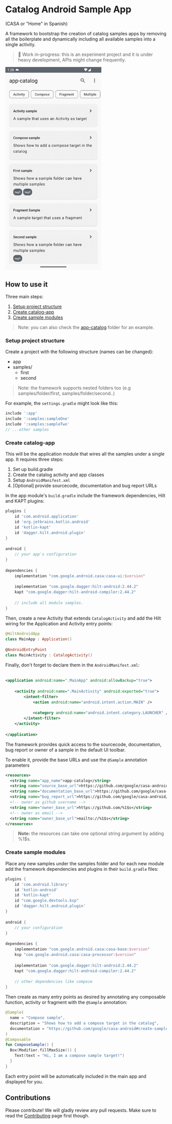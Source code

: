 # Catalog Android Sample App

(CASA or "Home" in Spanish)

A framework to bootstrap the creation of catalog samples apps by removing all the boilerplate and
dynamically including all available samples into a single activity.

> 🚧 Work in-progress: this is an experiment project and it is under heavy development,
> APIs might change frequently.

<img
alt="Shows the sample app of the framework in action"
src="casa-showcase.gif"
title="Framework showcase"
width="300"
/>

## How to use it

Three main steps:

1. [Setup project structure](#setup-project-structure)
2. [Create catalog-app](#create-catalog-app)
3. [Create sample modules](#create-sample-modules)

> Note: you can also check the [app-catalog](app-catalog) folder for an example.

### Setup project structure

Create a project with the following structure (names can be changed):

- app
- samples/
    - first
    - second

> Note: the framework supports nested folders too (e.g samples/folder/first,
> samples/folder/second..)

For example, the `settings.gradle` might look like this:

```groovy
include ':app'
include ':samples:sampleOne'
include ':samples:sampleTwo'
// ...other samples
```

### Create catalog-app

This will be the application module that wires all the samples under a single app. It requires
three steps:

1. Set up build.gradle
2. Create the catalog activity and app classes
3. Setup `AndroidManifest.xml`
4. [Optional] provide sourcecode, documentation and bug report URLs

In the app module's `build.gradle` include the framework dependencies, Hilt and KAPT plugins:

```groovy
plugins {
    id 'com.android.application'
    id 'org.jetbrains.kotlin.android'
    id 'kotlin-kapt'
    id 'dagger.hilt.android.plugin'
}

android {
    // your app's configuration
}

dependencies {
    implementation "com.google.android.casa:casa-ui:$version"

    implementation "com.google.dagger:hilt-android:2.44.2"
    kapt "com.google.dagger:hilt-android-compiler:2.44.2"

    // include all module samples.
}
```

Then, create a new Activity that extends `CatalogActivity` and add the Hilt wiring for the
Application and Activity entry points:

```kotlin
@HiltAndroidApp
class MainApp : Application()

@AndroidEntryPoint
class MainActivity : CatalogActivity()
```

Finally, don't forget to declare them in the `AndroidManifest.xml`:

```xml

<application android:name=".MainApp" android:allowBackup="true">

    <activity android:name=".MainActivity" android:exported="true">
        <intent-filter>
            <action android:name="android.intent.action.MAIN" />

            <category android:name="android.intent.category.LAUNCHER" />
        </intent-filter>
    </activity>

</application>
```

The framework provides quick access to the sourcecode, documentation, bug report or owner of a sample in
the default UI toolbar. 

To enable it, provide the base URLs and use the `@Sample` annotation parameters

```xml
<resources>
  <string name="app_name">app-catalog</string>
  <string name="source_base_url">https://github.com/google/casa-android/tree/main/app-catalog/samples/%1$s</string>
  <string name="documentation_base_url">https://github.com/google/casa-android</string>
  <string name="bug_report_url">https://github.com/google/casa-android/issues/new?assignees=&amp;labels=&amp;template=bug_report.md&amp;title=%1$s</string>
  <!-- owner as github username -->
  <string name="owner_base_url">https://github.com/%1$s</string>
  <!-- owner as email -->
  <string name="owner_base_url">mailto://%1$s</string>
</resources>
```

> **Note:** the resources can take one optional string argument by adding %1$s.   

### Create sample modules

Place any new samples under the samples folder and for each new module add the framework
dependencies and plugins in their `build.gradle` files:

```groovy
plugins {
    id 'com.android.library'
    id 'kotlin-android'
    id 'kotlin-kapt'
    id "com.google.devtools.ksp"
    id 'dagger.hilt.android.plugin'
}

android {
    // your configuration
}

dependencies {
    implementation "com.google.android.casa:casa-base:$version"
    ksp "com.google.android.casa:casa-processor:$version"

    implementation "com.google.dagger:hilt-android:2.44.2"
    kapt "com.google.dagger:hilt-android-compiler:2.44.2"

    // other dependencies like compose
}
```

Then create as many entry points as desired by annotating any composable function, activity or
fragment with the `@Sample` annotation:

```kotlin
@Sample(
  name = "Compose sample",
  description = "Shows how to add a compose target in the catalog",
  documentation = "https://github.com/google/casa-android#create-sample-modules"
)
@Composable
fun ComposeSample() {
  Box(Modifier.fillMaxSize()) {
    Text(text = "Hi, I am a compose sample target!")
  }
}
```

Each entry point will be automatically included in the main app and displayed for you.

## Contributions

Please contribute! We will gladly review any pull requests.
Make sure to read the [Contributing](CONTRIBUTING.md) page first though.
